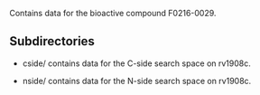 Contains data for the bioactive compound F0216-0029.

## Subdirectories

- cside/ contains data for the C-side search space on rv1908c.

- nside/ contains data for the N-side search space on rv1908c.

